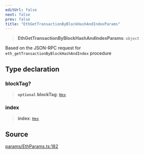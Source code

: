 ```yaml
---
editUrl: false
next: false
prev: false
title: "EthGetTransactionByBlockHashAndIndexParams"
---
```


> **EthGetTransactionByBlockHashAndIndexParams**: `object`

Based on the JSON-RPC request for `eth_getTransactionByBlockHashAndIndex` procedure

## Type declaration

### blockTag?

> **`optional`** **blockTag**: [`Hex`](/reference/tevm/actions-types/type-aliases/hex/)

### index

> **index**: [`Hex`](/reference/tevm/actions-types/type-aliases/hex/)

## Source

[params/EthParams.ts:182](https://github.com/evmts/tevm-monorepo/blob/main/packages/actions-types/src/params/EthParams.ts#L182)
